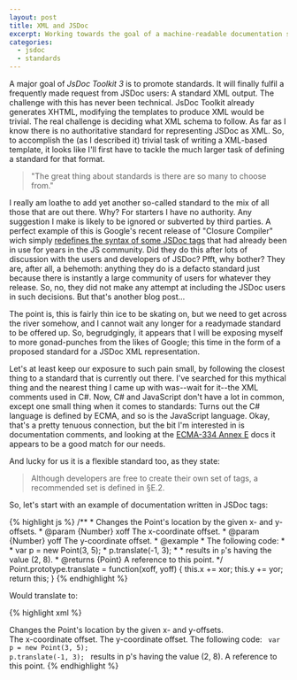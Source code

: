 ```yaml
---
layout: post
title: XML and JSDoc
excerpt: Working towards the goal of a machine-readable documentation standard.
categories:
  - jsdoc
  - standards
---
```


A major goal of _JsDoc Toolkit 3_ is to promote standards. It will finally fulfil a frequently made request from JSDoc users: A standard XML output. The challenge with this has never been technical. JsDoc Toolkit already generates XHTML, modifying the templates to produce XML would be trivial. The real challenge is deciding what XML schema to follow. As far as I know there is no authoritative standard for representing JSDoc as XML. So, to accomplish the (as I described it) trivial task of writing a XML-based template, it looks like I'll first have to tackle the much larger task of defining a standard for that format.

> "The great thing about standards is there are so many to choose from."

I really am loathe to add yet another so-called standard to the mix of all those that are out there. Why? For starters I have no authority. Any suggestion I make is likely to be ignored or subverted by third parties. A perfect example of this is Google's recent release of "Closure Compiler" wich simply [redefines the syntax of some JSDoc tags](http://code.google.com/p/closure-compiler/issues/detail?id=26) that had already been in use for years in the JS community. Did they do this after lots of discussion with the users and developers of JSDoc? Pfft, why bother? They are, after all, a behemoth: anything they do is a defacto standard just because there is instantly a large community of users for whatever they release. So, no, they did not make any attempt at including the JSDoc users in such decisions. But that's another blog post...

The point is, this is fairly thin ice to be skating on, but we need to get across the river somehow, and I cannot wait any longer for a readymade standard to be offered up. So, begrudgingly, it appears that I will be exposing myself to more gonad-punches from the likes of Google; this time in the form of a proposed standard for a JSDoc XML representation.

Let's at least keep our exposure to such pain small, by following the closest thing to a standard that is currently out there. I've searched for this mythical thing and the nearest thing I came up with was--wait for it--the XML comments used in C#. Now, C# and JavaScript don't have a lot in common, except one small thing when it comes to standards: Turns out the C# language is defined by ECMA, and so is the JavaScript language. Okay, that's a pretty tenuous connection, but the bit I'm interested in is documentation comments, and looking at the [ECMA-334 Annex E](http://en.csharp-online.net/ECMA-334:_Annex_E._Documentation_Comments) docs it appears to be a good match for our needs.

And lucky for us it is a flexible standard too, as they state:

> Although developers are free to create their own set of tags, a recommended set is defined in §E.2.

So, let's start with an example of documentation written in JSDoc tags:

{% highlight js %}
    /**
    * Changes the Point's location by the given x- and y-offsets.
    * @param {Number} xoff The x-coordinate offset.
    * @param {Number} yoff The y-coordinate offset.
    * @example
    * The following code:
    *
    *     var p = new Point(3, 5);
    *     p.translate(-1, 3);
    *
    * results in `p`'s having the value (2, 8).
    * @returns {Point} A reference to this point.
    */
    Point.prototype.translate = function(xoff, yoff) {
        this.x += xor;
        this.y += yor;
        return this;
    }
{% endhighlight %}

Would translate to:

{% highlight xml %}
    <doc name="Point#translate">
    <summary>
    Changes the Point's location by the given x- and y-offsets.
    </summary>
    <param name="xoff" type="Number">The x-coordinate offset.</param>
    <param name="yoff" type="Number">The y-coordinate offset.</param>
    <example>
    The following code:
    <code>
    var p = new Point(3, 5);
    p.translate(-1, 3);
    </code>
    results in <c>p</c>'s having the value (2, 8).
    </example>
    <returns type="Point">
    A reference to this point.
    </returns>
    </doc>
{% endhighlight %}
